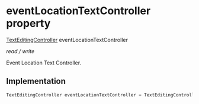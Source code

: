 


# eventLocationTextController property







[TextEditingController](https://api.flutter.dev/flutter/widgets/TextEditingController-class.html) eventLocationTextController
  
_<span class="feature">read / write</span>_



<p>Event Location Text Controller.</p>



## Implementation

```dart
TextEditingController eventLocationTextController = TextEditingController();
```







